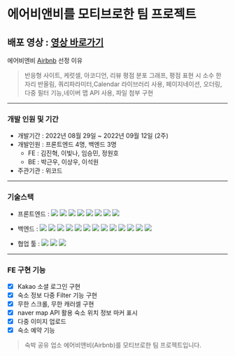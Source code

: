 # 에어비앤비를 모티브로한 팀 프로젝트

## 배포 영상 : <a href="https://youtu.be/DWaKFjUI7Ew">영상 바로가기</a>

에어비엔비 [Airbnb](https://www.airbnb.co.kr/) 선정 이유

> 반응형 사이트, 케럿셀, 아코디언, 리뷰 평점 분포 그래프, 평점 표현 시 소수 한 자리 반올림, 쿼리파라미터,Calendar 라이브러리 사용, 페이지네이션, 오더링, 다중 필터 기능,네이버 맵 API 사용, 파일 첨부 구현
---

### 개발 인원 및 기간

- 개발기간 : 2022년 08월 29일 ~ 2022년 09월 12일 (2주)
- 개발인원 : 프론트엔드 4명, 백엔드 3명
  - FE : 김진혁, 이빛나, 임승민, 정원호
  - BE : 박근우, 이상우, 이석원
- 주관기관 : 위코드

---

### 기술스택

- 프론트엔드 : <img src="https://img.shields.io/badge/JavaScript-FFCA28?style=flat-square&logo=javascript&logoColor=white"/>
  <img src="https://img.shields.io/badge/React.js-58c3cc?style=flat-square&logo=React&logoColor=white"/>
  <img src="https://img.shields.io/badge/Redux-6441a5?style=flat-square&logo=Redux&logoColor=white"/>
  <img src="https://img.shields.io/badge/CRA-58c3cc?style=flat-square&logo=Create-React-App&logoColor=white"/>
  <img src="https://img.shields.io/badge/React Router Dom-gray?style=flat-square&logo=React-Router&logoColor=F6BB43"/>
  <img src="https://img.shields.io/badge/styled components-F6BB43?style=flat-square&logo=styledcomponents&logoColor=white"/>
  <img src="https://img.shields.io/badge/eslint-000066?style=flat-square&logo=eslint&logoColor=white"/>
  <img src="https://img.shields.io/badge/prettier-00CC00?style=flat-square&logo=eslint&logoColor=white"/>

- 백엔드 : <img src="https://img.shields.io/badge/JavaScript-FFCA28?style=flat-square&logo=javascript&logoColor=white"/>
  <img src="https://img.shields.io/badge/Node.js-008000?style=flat-square&logo=Node.js&logoColor=white"/>
  <img src="https://img.shields.io/badge/Express-000080?style=flat-square&logo=Express&logoColor=white"/>
  <img src="https://img.shields.io/badge/ MySQL8.0-6441a5?style=flat-square&logo=MySQL&logoColor=white"/>
  <img src="https://img.shields.io/badge/Postman-F6BB43?style=flat-square&logo=Postman&logoColor=white"/>
  <img src="https://img.shields.io/badge/JWT-F6BB43?style=flat-square&logo=JWT&logoColor=white"/>
  <img src="https://img.shields.io/badge/jest-F6BB43?style=flat-square&logo=jest&logoColor=white"/>
  <img src="https://img.shields.io/badge/aws(EC2)-F6BB43?style=flat-square&logo=amazonaws&logoColor=white"/>
  <img src="https://img.shields.io/badge/aws(vpc)-F6BB43?style=flat-square&logo=amazonaws&logoColor=white"/>
  <img src="https://img.shields.io/badge/aws(rds)-F6BB43?style=flat-square&logo=amazonaws&logoColor=white"/>
  <img src="https://img.shields.io/badge/docker-F6BB43?style=flat-square&logo=docker&logoColor=white"/>
  <img src="https://img.shields.io/badge/nginx-F6BB43?style=flat-square&logo=nginx&logoColor=white"/>
  <img src="https://img.shields.io/badge/CI/CD-F6BB43?style=flat-square&logo=CI/CD&logoColor=white"/>

- 협업 툴 : <img src="https://img.shields.io/badge/Notion-1c1c1c?style=flat-square&logo=Notion&logoColor=white"/> <img src="https://img.shields.io/badge/Slack-553830?style=flat-square&logo=Slack&logoColor=white"/> <img src="https://img.shields.io/badge/Trello-6441a5?style=flat-square&logo=Trello&logoColor=white"/>

---

### FE 구현 기능

- [x] Kakao 소셜 로그인 구현
- [x] 숙소 정보 다중 Filter 기능 구현
- [x] 무한 스크롤, 무한 캐러셀 구현
- [x] naver map API 활용 숙소 위치 정보 마커 표시
- [x] 다중 이미지 업로드
- [x] 숙소 예약 기능

> 숙박 공유 업소 에어비앤비(Airbnb)를 모티브로한 팀 프로젝트입니다.
